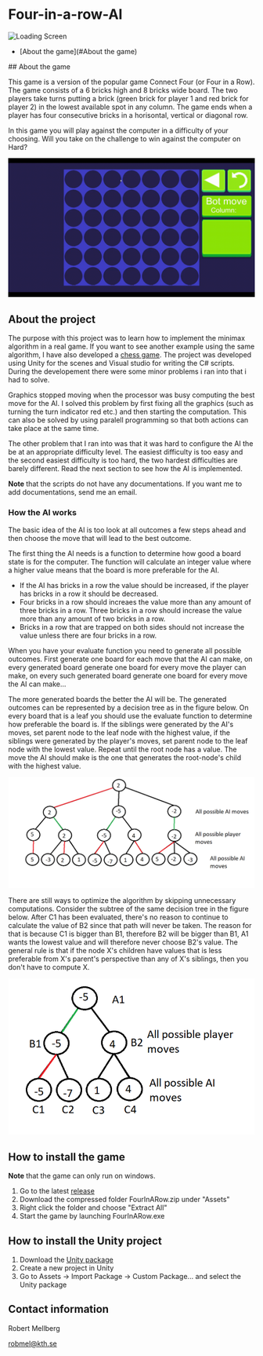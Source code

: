 # Four-in-a-row-AI

![Loading Screen](GIFs/Fyra-i-rad-2019-10-07-12-41-39_Trim.gif)

- [About the game](#About the game)
<a name="About the game"/>
## About the game

This game is a version of the popular game Connect Four (or Four in a Row). The game consists of a 6 bricks high and 8 bricks wide board. The two players take turns putting a brick (green brick for player 1 and red brick for player 2) in the lowest available spot in any column. The game ends when a player has four consecutive bricks in a horisontal, vertical or diagonal row.

In this game you will play against the computer in a difficulty of your choosing. Will you take on the challenge to win against the computer on Hard?

![Gameplay](GIFs/Fyra-i-rad-2019-10-07-12-40-06.gif)

## About the project

The purpose with this project was to learn how to implement the minimax algorithm in a real game. If you want to see another example using the same algorithm, I have also developed a [chess game](https://github.com/Robert-Mellberg/Chess-AI). The project was developed using Unity for the scenes and Visual studio for writing the C# scripts. During the developement there were some minor problems i ran into that i had to solve.

Graphics stopped moving when the processor was busy computing the best move for the AI. I solved this problem by first fixing all the graphics (such as turning the turn indicator red etc.) and then starting the computation. This can also be solved by using paralell programming so that both actions can take place at the same time.

The other problem that I ran into was that it was hard to configure the AI the be at an appropriate difficulty level. The easiest difficulty is too easy and the second easiest difficulty is too hard, the two hardest difficulties are barely different. Read the next section to see how the AI is implemented.

**Note** that the scripts do not have any documentations. If you want me to add documentations, send me an email.

### How the AI works

The basic idea of the AI is too look at all outcomes a few steps ahead and then choose the move that will lead to the best outcome.

The first thing the AI needs is a function to determine how good a board state is for the computer. The function will calculate an integer value where a higher value means that the board is more preferable for the AI.
* If the AI has bricks in a row the value should be increased, if the player has bricks in a row it should be decreased.
* Four bricks in a row should increaes the value more than any amount of three bricks in a row. Three bricks in a row should increase the value more than any amount of two bricks in a row.
* Bricks in a row that are trapped on both sides should not increase the value unless there are four bricks in a row.

When you have your evaluate function you need to generate all possible outcomes. First generate one board for each move that the AI can make, on every generated board generate one board for every move the player can make, on every such generated board generate one board for every move the AI can make...

The more generated boards the better the AI will be. The generated outcomes can be represented by a decision tree as in the figure below. On every board that is a leaf you should use the evaluate function to determine how preferable the board is. If the siblings were generated by the AI's moves, set parent node to the leaf node with the highest value, if the siblings were generated by the player's moves, set parent node to the leaf node with the lowest value. Repeat until the root node has a value. The move the AI should make is the one that generates the root-node's child with the highest value.

![](GIFs/Minimax.png)

There are still ways to optimize the algorithm by skipping unnecessary computations. Consider the subtree of the same decision tree in the figure below. After C1 has been evaluated, there's no reason to continue to calculate the value of B2 since that path will never be taken. The reason for that is because C1 is bigger than B1, therefore B2 will be bigger than B1, A1 wants the lowest value and will therefore never choose B2's value. The general rule is that if the node X's children have values that is less preferable from X's parent's perspective than any of X's siblings, then you don't have to compute X.

![](GIFs/MinimaxSubtree.png)

## How to install the game

**Note** that the game can only run on windows.

1. Go to the latest [release](https://github.com/Robert-Mellberg/Four-in-a-row-AI/releases/tag/v1.0)
2. Download the compressed folder FourInARow.zip under "Assets"
3. Right click the folder and choose "Extract All"
4. Start the game by launching FourInARow.exe

## How to install the Unity project

1. Download the [Unity package](https://github.com/Robert-Mellberg/Four-in-a-row-AI/blob/master/FourInARow.unitypackage)
2. Create a new project in Unity
3. Go to Assets -> Import Package -> Custom Package... and select the Unity package

## Contact information
Robert Mellberg

robmel@kth.se
